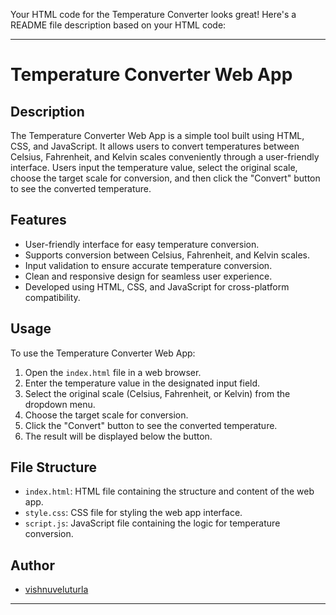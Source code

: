 Your HTML code for the Temperature Converter looks great! Here's a README file description based on your HTML code:

---

# Temperature Converter Web App

## Description
The Temperature Converter Web App is a simple tool built using HTML, CSS, and JavaScript. It allows users to convert temperatures between Celsius, Fahrenheit, and Kelvin scales conveniently through a user-friendly interface. Users input the temperature value, select the original scale, choose the target scale for conversion, and then click the "Convert" button to see the converted temperature.

## Features
- User-friendly interface for easy temperature conversion.
- Supports conversion between Celsius, Fahrenheit, and Kelvin scales.
- Input validation to ensure accurate temperature conversion.
- Clean and responsive design for seamless user experience.
- Developed using HTML, CSS, and JavaScript for cross-platform compatibility.

## Usage
To use the Temperature Converter Web App:
1. Open the `index.html` file in a web browser.
2. Enter the temperature value in the designated input field.
3. Select the original scale (Celsius, Fahrenheit, or Kelvin) from the dropdown menu.
4. Choose the target scale for conversion.
5. Click the "Convert" button to see the converted temperature.
6. The result will be displayed below the button.

## File Structure
- `index.html`: HTML file containing the structure and content of the web app.
- `style.css`: CSS file for styling the web app interface.
- `script.js`: JavaScript file containing the logic for temperature conversion.

## Author
- [vishnuveluturla](https://github.com/vishnuveluturla)

---

